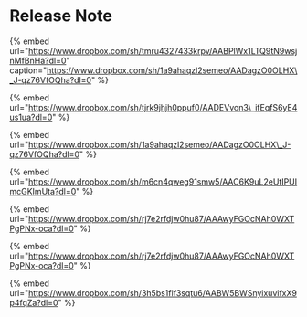 # Release Note

{% embed url="https://www.dropbox.com/sh/tmru4327433krpv/AABPlWx1LTQ9tN9wsjnMfBnHa?dl=0" caption="https://www.dropbox.com/sh/1a9ahaqzl2semeo/AADagzO0OLHX\_J-qz76VfOQha?dl=0" %}

{% embed url="https://www.dropbox.com/sh/tjrk9jhjh0ppuf0/AADEVvon3\_ifEqfS6yE4us1ua?dl=0" %}

{% embed url="https://www.dropbox.com/sh/1a9ahaqzl2semeo/AADagzO0OLHX\_J-qz76VfOQha?dl=0" %}

{% embed url="https://www.dropbox.com/sh/m6cn4qweg91smw5/AAC6K9uL2eUtIPUImcGKImUta?dl=0" %}

{% embed url="https://www.dropbox.com/sh/rj7e2rfdjw0hu87/AAAwyFGOcNAh0WXTPgPNx-oca?dl=0" %}

{% embed url="https://www.dropbox.com/sh/rj7e2rfdjw0hu87/AAAwyFGOcNAh0WXTPgPNx-oca?dl=0" %}

{% embed url="https://www.dropbox.com/sh/3h5bs1flf3sqtu6/AABW5BWSnyixuvifxX9p4fqZa?dl=0" %}





